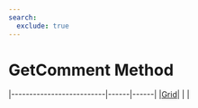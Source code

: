 ```yaml
---
search:
  exclude: true
---
```


<h1 class="heading"><span class="name">GetComment Method</span></h1>

|--------------------------|------|------|
|[Grid](../objects/grid.md)|&nbsp;|&nbsp;|
